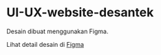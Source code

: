 # UI-UX-website-desantek

Desain dibuat menggunakan Figma.

Lihat detail desain di [Figma](https://www.figma.com/design/BxXYiTG688RRW3SErjGBh7/UI-UX?t=vamJt25RMFKgib6i-1)
